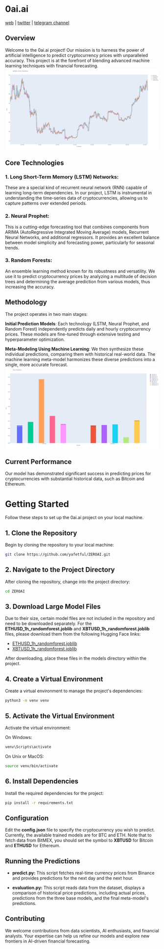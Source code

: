 # 0ai.ai
[web](https://0ai.ai) | [twitter](https://twitter.com/zeroai_official) | [telegram channel](https://t.me/ZEROAI_channel)

## Overview
Welcome to the 0ai.ai project! Our mission is to harness the power of artificial intelligence to predict cryptocurrency prices with unparalleled accuracy. This project is at the forefront of blending advanced machine learning techniques with financial forecasting.
![historical_results_comparison](example/historical_results_comparison.png)
## Core Technologies
### 1. Long Short-Term Memory (LSTM) Networks: 
These are a special kind of recurrent neural network (RNN) capable of learning long-term dependencies. In our project, LSTM is instrumental in understanding the time-series data of cryptocurrencies, allowing us to capture patterns over extended periods.

### 2. Neural Prophet:
This is a cutting-edge forecasting tool that combines components from ARIMA (AutoRegressive Integrated Moving Average) models, Recurrent Neural Networks, and additional regressors. It provides an excellent balance between model simplicity and forecasting power, particularly for seasonal trends.

### 3. Random Forests: 
An ensemble learning method known for its robustness and versatility. We use it to predict cryptocurrency prices by analyzing a multitude of decision trees and determining the average prediction from various models, thus increasing the accuracy.

## Methodology
The project operates in two main stages:

**Initial Prediction Models**: Each technology (LSTM, Neural Prophet, and Random Forest) independently predicts daily and hourly cryptocurrency prices. These models are fine-tuned through extensive testing and hyperparameter optimization.

**Meta-Modeling Using Machine Learning**: We then synthesize these individual predictions, comparing them with historical real-world data. The machine learning meta-model harmonizes these diverse predictions into a single, more accurate forecast.
![price_prediction](example/price_prediction.png)
## Current Performance
Our model has demonstrated significant success in predicting prices for cryptocurrencies with substantial historical data, such as Bitcoin and Ethereum.

# Getting Started
Follow these steps to set up the 0ai.ai project on your local machine.
## 1. Clone the Repository
Begin by cloning the repository to your local machine:
```bash
git clone https://github.com/yafetful/ZEROAI.git
```
## 2. Navigate to the Project Directory
After cloning the repository, change into the project directory:
```bash
cd ZEROAI
```
## 3. Download Large Model Files
Due to their size, certain model files are not included in the repository and need to be downloaded separately. For the **ETHUSD_1h_randomforest.joblib** and **XBTUSD_1h_randomforest.joblib** files, please download them from the following Hugging Face links:

* [ETHUSD_1h_randomforest.joblib](https://huggingface.co/yafetful/zeroai/blob/main/ETHUSD_1h_randomforest.joblib)
* [XBTUSD_1h_randomforest.joblib](https://huggingface.co/yafetful/zeroai/blob/main/XBTUSD_1h_randomforest.joblib)
  
After downloading, place these files in the models directory within the project.
## 4. Create a Virtual Environment
Create a virtual environment to manage the project's dependencies:
```bash
python3 -m venv venv
```
## 5. Activate the Virtual Environment
Activate the virtual environment:

On Windows:
```bash
venv\Scripts\activate
```
On Unix or MacOS:
```bash
source venv/bin/activate
```
## 6. Install Dependencies
Install the required dependencies for the project:
```bash
pip install -r requirements.txt
```
## Configuration
Edit the **config.json** file to specify the cryptocurrency you wish to predict. Currently, the available trained models are for BTC and ETH. Note that to fetch data from BitMEX, you should set the symbol to **XBTUSD** for Bitcoin and **ETHUSD** for Ethereum.
## Running the Predictions
* **predict.py:** This script fetches real-time currency prices from Binance and provides predictions for the next day and the next hour.

* **evaluation.py:** This script reads data from the dataset, displays a comparison of historical price predictions, including actual prices, predictions from the three base models, and the final meta-model's predictions.
## Contributing
We welcome contributions from data scientists, AI enthusiasts, and financial analysts. Your expertise can help us refine our models and explore new frontiers in AI-driven financial forecasting.
